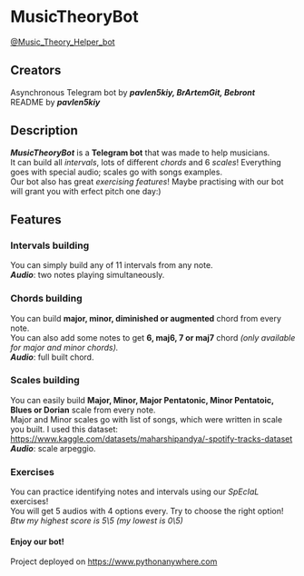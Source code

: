 # MusicTheoryBot  
[@Music_Theory_Helper_bot](https://t.me/Music_Theory_Helper_bot)

## Creators
Asynchronous Telegram bot by ***pavlen5kiy, BrArtemGit, Bebront***  
README by ***pavlen5kiy***
  
## Description
***MusicTheoryBot*** is a **Telegram bot** that was made to help musicians.   
It can build all *intervals*, lots of different *chords* and 6 *scales*! Everything goes with special audio; scales go with songs examples.   
Our bot also has great *exercising features*! Maybe practising with our bot will grant you with erfect pitch one day:)  

## Features
### Intervals building
You can simply build any of 11 intervals from any note.  
***Audio***: two notes playing simultaneously.  

### Chords building
You can build **major, minor, diminished or augmented** chord from every note.   
You can also add some notes to get **6, maj6, 7 or maj7** chord *(only available for major and minor chords).*  
***Audio***: full built chord.  

### Scales building
You can easily build **Major, Minor, Major Pentatonic, Minor Pentatoic, Blues or Dorian** scale from every note.  
Major and Minor scales go with list of songs, which were written in scale you built. I used this dataset:   
https://www.kaggle.com/datasets/maharshipandya/-spotify-tracks-dataset  
***Audio***: scale arpeggio.

### Exercises
You can practice identifying notes and intervals using our *SpEcIaL* exercises!  
You will get 5 audios with 4 options every. Try to choose the right option!  
*Btw my highest score is 5\5 (my lowest is 0\5)*

#### Enjoy our bot!

Project deployed on https://www.pythonanywhere.com
